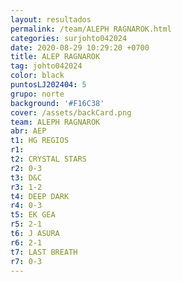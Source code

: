 ```yaml
---
layout: resultados
permalink: /team/ALEPH RAGNAROK.html
categories: surjohto042024
date: 2020-08-29 10:29:20 +0700
title: ALEP RAGNAROK
tag: johto042024
color: black
puntosLJ202404: 5
grupo: norte
background: '#F16C38'
cover: /assets/backCard.png
team: ALEPH RAGNAROK
abr: AEP
t1: HG REGIOS
r1:
t2: CRYSTAL STARS
r2: 0-3
t3: D&C
r3: 1-2
t4: DEEP DARK
r4: 0-3
t5: EK GEA
r5: 2-1
t6: J ASURA
r6: 2-1
t7: LAST BREATH
r7: 0-3
---
```



